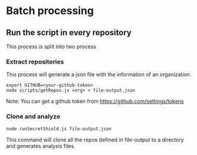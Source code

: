 # Batch processing

## Run the script in every repository

This process is split into two process

### Extract repositories

This process will generate a json file with the information of an organization.

```
export GITHUB=<your-github-token>
node scripts/getRepos.js <org> > file-output.json
```

Note: You can get a github token from https://github.com/settings/tokens

### Clone and analyze

```
node runSecretShield.js file-output.json
```

This command will clone all the repos defined in file-output to a directory and generates analysis files.